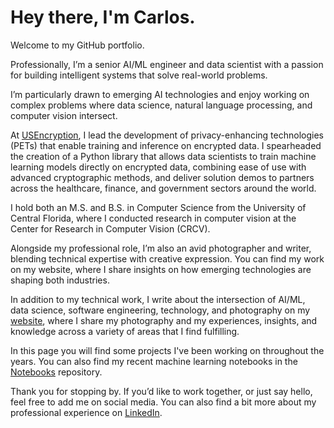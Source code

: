 # Hey there, I'm Carlos.

Welcome to my GitHub portfolio.

Professionally, I’m a senior AI/ML engineer and data scientist with a passion for building intelligent systems that solve real-world problems.

I’m particularly drawn to emerging AI technologies and enjoy working on complex problems where data science, natural language processing, and computer vision intersect.

At [USEncryption](https://usencryption.com), I lead the development of privacy-enhancing technologies (PETs) that enable training and inference on encrypted data. I spearheaded the creation of a Python library that allows data scientists to train machine learning models directly on encrypted data, combining ease of use with advanced cryptographic methods, and deliver solution demos to partners across the healthcare, finance, and government sectors around the world.

I hold both an M.S. and B.S. in Computer Science from the University of Central Florida, where I conducted research in computer vision at the Center for Research in Computer Vision (CRCV).

Alongside my professional role, I’m also an avid photographer and writer, blending technical expertise with creative expression. You can find my work on my website, where I share insights on how emerging technologies are shaping both industries.

In addition to my technical work, I write about the intersection of AI/ML, data science, software engineering, technology, and photography on my [website](https://csbanon.com), where I share my photography and my experiences, insights, and knowledge across a variety of areas that I find fulfilling.

In this page you will find some projects I've been working on throughout the years. You can also find my recent machine learning notebooks in the [Notebooks](https://github.com/csbanon/notebooks) repository.

Thank you for stopping by. If you’d like to work together, or just say hello, feel free to add me on social media. You can also find a bit more about my professional experience on [LinkedIn](https://www.linkedin.com/in/csbanon/).

<!--
**csbanon/csbanon** is a ✨ _special_ ✨ repository because its `README.md` (this file) appears on your GitHub profile.

Here are some ideas to get you started:

- 🔭 I’m currently working on ...
- 🌱 I’m currently learning ...
- 👯 I’m looking to collaborate on ...
- 🤔 I’m looking for help with ...
- 💬 Ask me about ...
- 📫 How to reach me: ...
- 😄 Pronouns: ...
- ⚡ Fun fact: ...
-->
